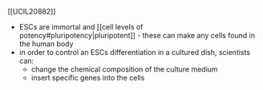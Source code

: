 [[UCIL20882]]

- ESCs are immortal and [[cell levels of potency#pluripotency|pluripotent]] - these can make any cells found in the human body
- in order to control an ESCs differentiation in a cultured dish, scientists can:
	- change the chemical composition of the culture medium
	- insert specific genes into the cells